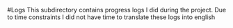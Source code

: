 #Logs
This subdirectory contains progress logs I did during the project.
Due to time constraints I did not have time to translate these logs into english
